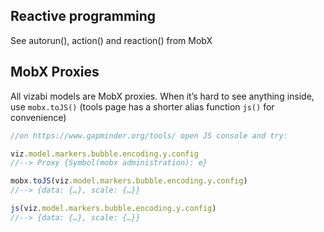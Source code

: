 ## Reactive programming
See autorun(), action() and reaction() from MobX

## MobX Proxies
All vizabi models are MobX proxies. When it’s hard to see anything inside, use `mobx.toJS()` (tools page has a shorter alias function `js()` for convenience)

```js
//on https://www.gapminder.org/tools/ open JS console and try:

viz.model.markers.bubble.encoding.y.config
//--> Proxy {Symbol(mobx administration): e}

mobx.toJS(viz.model.markers.bubble.encoding.y.config)
//--> {data: {…}, scale: {…}}

js(viz.model.markers.bubble.encoding.y.config)
//--> {data: {…}, scale: {…}}
```
